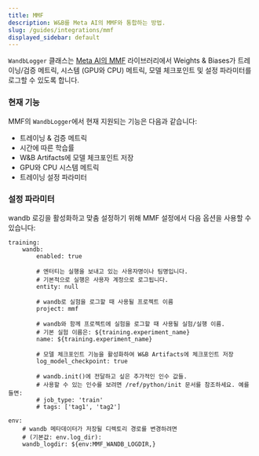 ```yaml
---
title: MMF
description: W&B를 Meta AI의 MMF와 통합하는 방법.
slug: /guides/integrations/mmf
displayed_sidebar: default
---
```


`WandbLogger` 클래스는 [Meta AI의 MMF](https://github.com/facebookresearch/mmf) 라이브러리에서 Weights & Biases가 트레이닝/검증 메트릭, 시스템 (GPU와 CPU) 메트릭, 모델 체크포인트 및 설정 파라미터를 로그할 수 있도록 합니다.

### 현재 기능

MMF의 `WandbLogger`에서 현재 지원되는 기능은 다음과 같습니다:

* 트레이닝 & 검증 메트릭
* 시간에 따른 학습률
* W&B Artifacts에 모델 체크포인트 저장
* GPU와 CPU 시스템 메트릭
* 트레이닝 설정 파라미터

### 설정 파라미터

wandb 로깅을 활성화하고 맞춤 설정하기 위해 MMF 설정에서 다음 옵션을 사용할 수 있습니다:

```
training:
    wandb:
        enabled: true
        
        # 엔터티는 실행을 보내고 있는 사용자명이나 팀명입니다.
        # 기본적으로 실행은 사용자 계정으로 로그됩니다.
        entity: null
        
        # wandb로 실험을 로그할 때 사용될 프로젝트 이름
        project: mmf
        
        # wandb와 함께 프로젝트에 실험을 로그할 때 사용될 실험/실행 이름.
        # 기본 실험 이름은: ${training.experiment_name}
        name: ${training.experiment_name}
        
        # 모델 체크포인트 기능을 활성화하여 W&B Artifacts에 체크포인트 저장
        log_model_checkpoint: true
        
        # wandb.init()에 전달하고 싶은 추가적인 인수 값들.
        # 사용할 수 있는 인수를 보려면 /ref/python/init 문서를 참조하세요. 예를 들면:
        # job_type: 'train'
        # tags: ['tag1', 'tag2']
        
env:
    # wandb 메타데이터가 저장될 디렉토리 경로를 변경하려면 
    # (기본값: env.log_dir):
    wandb_logdir: ${env:MMF_WANDB_LOGDIR,}
```
